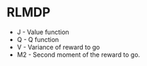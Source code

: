 # RLMDP

- J - Value function
- Q - Q function
- V - Variance of reward to go
- M2 - Second moment of the reward to go.


